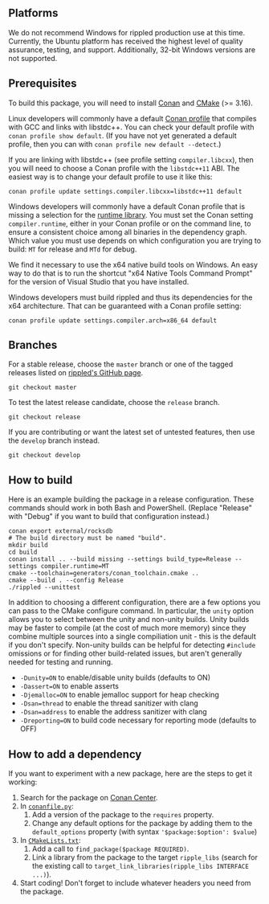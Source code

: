 ## Platforms

We do not recommend Windows for rippled production use at this time. Currently,
the Ubuntu platform has received the highest level of quality assurance,
testing, and support. Additionally, 32-bit Windows versions are not supported.


## Prerequisites

To build this package, you will need to install [Conan][] and [CMake][] (>=
3.16).

[Conan]: https://conan.io/downloads.html
[CMake]: https://cmake.org/download/

Linux developers will commonly have a default [Conan profile][1] that compiles
with GCC and links with libstdc++.
You can check your default profile with `conan profile show default`.
(If you have not yet generated a default profile, then you can with `conan
profile new default --detect`.)

If you are linking with libstdc++ (see profile setting `compiler.libcxx`),
then you will need to choose a Conan profile with the `libstdc++11` ABI.
The easiest way is to change your default profile to use it like this:

```
conan profile update settings.compiler.libcxx=libstdc++11 default
```

Windows developers will commonly have a default Conan profile that is missing
a selection for the [runtime library][2].
You must set the Conan setting `compiler.runtime`,
either in your Conan profile or on the command line,
to ensure a consistent choice among all binaries in the dependency graph.
Which value you must use depends on which configuration you are trying to
build: `MT` for release and `MTd` for debug.

We find it necessary to use the x64 native build tools on Windows.
An easy way to do that is to run the shortcut "x64 Native Tools Command
Prompt" for the version of Visual Studio that you have installed.

Windows developers must build rippled and thus its dependencies for the x64
architecture.
That can be guaranteed with a Conan profile setting:

```
conan profile update settings.compiler.arch=x86_64 default
```


## Branches

For a stable release, choose the `master` branch or one of the tagged releases
listed on [rippled's GitHub page](https://github.com/ripple/rippled/releases).

```
git checkout master
```

To test the latest release candidate, choose the `release` branch.

```
git checkout release
```

If you are contributing or want the latest set of untested features,
then use the `develop` branch instead.

```
git checkout develop
```


## How to build

Here is an example building the package in a release configuration.
These commands should work in both Bash and PowerShell.
(Replace "Release" with "Debug" if you want to build that configuration
instead.)

```
conan export external/rocksdb
# The build directory must be named "build".
mkdir build
cd build
conan install .. --build missing --settings build_type=Release --settings compiler.runtime=MT
cmake --toolchain=generators/conan_toolchain.cmake ..
cmake --build . --config Release
./rippled --unittest
```

In addition to choosing a different configuration, there are a few options you
can pass to the CMake configure command.
In particular, the `unity` option allows you to select between the unity and
non-unity builds. Unity builds may be faster to compile (at the cost of much
more memory) since they combine multiple sources into a single compiliation
unit - this is the default if you don't specify. Non-unity builds can be
helpful for detecting `#include` omissions or for finding other build-related
issues, but aren't generally needed for testing and running.

- `-Dunity=ON` to enable/disable unity builds (defaults to ON)
- `-Dassert=ON` to enable asserts
- `-Djemalloc=ON` to enable jemalloc support for heap checking
- `-Dsan=thread` to enable the thread sanitizer with clang
- `-Dsan=address` to enable the address sanitizer with clang
- `-Dreporting=ON` to build code necessary for reporting mode (defaults to OFF)


## How to add a dependency

If you want to experiment with a new package, here are the steps to get it
working:

1. Search for the package on [Conan Center](https://conan.io/center/).
1. In [`conanfile.py`](./conanfile.py):
    1. Add a version of the package to the `requires` property.
    1. Change any default options for the package by adding them to the
    `default_options` property (with syntax `'$package:$option': $value`)
1. In [`CMakeLists.txt`](./CMakeLists.txt):
    1. Add a call to `find_package($package REQUIRED)`.
    1. Link a library from the package to the target `ripple_libs` (search for
    the existing call to `target_link_libraries(ripple_libs INTERFACE ...)`).
1. Start coding! Don't forget to include whatever headers you need from the
   package.


[1]: https://docs.conan.io/en/latest/reference/profiles.html
[2]: https://docs.microsoft.com/en-us/cpp/build/reference/md-mt-ld-use-run-time-library
[3]: https://cmake.org/cmake/help/git-stage/variable/CMAKE_MSVC_RUNTIME_LIBRARY.html
